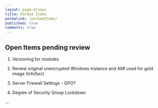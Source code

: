 ```yaml
---
layout: page-disqus
title: Parked Items
permalink: /parkedItems/
published: true
comments: true
---
```


## Open Items pending review

1. Versioning for modules

1. Review original unencrypted Windows instance and AMI used for gold image (InfoSec)

1. Server Firewall Settings - GPO?

1. Degree of Security Group Lockdown


...
